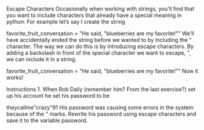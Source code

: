 Escape Characters
Occasionally when working with strings, you’ll find that you want to include characters that already have a special meaning in python. For example let’s say I create the string

 favorite_fruit_conversation = "He said, "blueberries are my favorite!""
We’ll have accidentally ended the string before we wanted to by including the " character. The way we can do this is by introducing escape characters. By adding a backslash in front of the special character we want to escape, \", we can include it in a string.

favorite_fruit_conversation = "He said, \"blueberries are my favorite!\""
Now it works!

Instructions
1.
When Rob Daily (remember him? From the last exercise?) set up his account he set his password to be

theycallme"crazy"91
His password was causing some errors in the system because of the " marks. Rewrite his password using escape characters and save it to the variable password.
